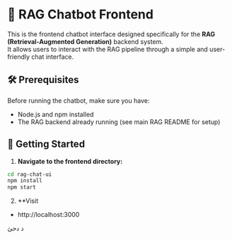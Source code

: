 
# 💬 RAG Chatbot Frontend

This is the frontend chatbot interface designed specifically for the **RAG (Retrieval-Augmented Generation)** backend system.  
It allows users to interact with the RAG pipeline through a simple and user-friendly chat interface.

## 🛠 Prerequisites

Before running the chatbot, make sure you have:

- Node.js and npm installed
- The RAG backend already running (see main RAG README for setup)

## 🚀 Getting Started

1. **Navigate to the frontend directory:**

```bash
cd rag-chat-ui
npm install
npm start
```
2. **Visit 
- http://localhost:3000

د
دحئ
